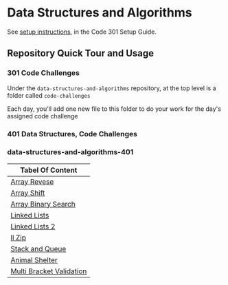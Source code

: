 # Data Structures and Algorithms

See [setup instructions](https://codefellows.github.io/setup-guide/code-301/3-code-challenges), in the Code 301 Setup Guide.

## Repository Quick Tour and Usage

### 301 Code Challenges

Under the `data-structures-and-algorithms` repository, at the top level is a folder called `code-challenges`

Each day, you'll add one new file to this folder to do your work for the day's assigned code challenge

### 401 Data Structures, Code Challenges

### data-structures-and-algorithms-401


|Tabel Of Content|
|----------------|
| [Array Revese](https://github.com/hamzashamoun96/data-structures-and-algorithms/blob/master/challenges/arrayReverse/array-README.md)|
| [Array Shift](https://github.com/hamzashamoun96/data-structures-and-algorithms/blob/master/challenges/arrayShift/array-README.md)|
| [Array Binary Search](https://github.com/hamzashamoun96/data-structures-and-algorithms/blob/array-binary-search/challenges/arrayBinarySearch/README..md)|
| [Linked Lists](https://github.com/hamzashamoun96/data-structures-and-algorithms/blob/linked-list/challenges/linked-list/REAME.md)|
| [Linked Lists 2](https://github.com/hamzashamoun96/data-structures-and-algorithms/blob/linked-list/challenges/linked-list/REAME.md)|
| [ll Zip](https://github.com/hamzashamoun96/data-structures-and-algorithms/blob/linked-list/challenges/linked-list/REAME.md)|
| [Stack and Queue](https://github.com/hamzashamoun96/data-structures-and-algorithms/blob/stack-and-queue/challenges/stacksAndQueues/README.md)|
| [Animal Shelter](https://github.com/hamzashamoun96/data-structures-and-algorithms/blob/fifo-animal-shelter/challenges/fifoAnimalShelter/README.md)|
| [Multi Bracket Validation](https://github.com/hamzashamoun96/data-structures-and-algorithms/blob/multi-bracket-validation/challenges/multiBracketValidation/README.md)|
